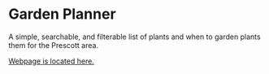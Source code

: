# Garden Planner

A simple, searchable, and filterable list of plants and when to garden plants
them for the Prescott area.

[Webpage is located here.](https://jon49.github.io/garden/)

